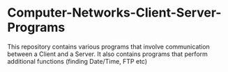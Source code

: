 # Computer-Networks-Client-Server-Programs
This repository contains various programs that involve communication between a Client and a Server. It also contains programs that perform additional functions (finding Date/Time, FTP etc) 

